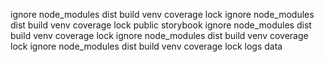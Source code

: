 ignore
node_modules
dist
build
venv
coverage
lock
ignore
node_modules
dist
build
venv
coverage
lock
public
storybook
ignore
node_modules
dist
build
venv
coverage
lock
ignore
node_modules
dist
build
venv
coverage
lock
ignore
node_modules
dist
build
venv
coverage
lock
logs
data